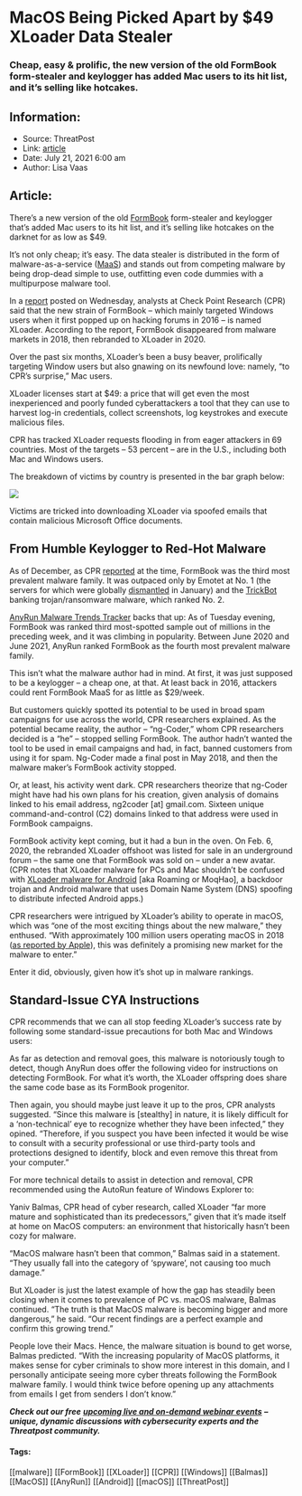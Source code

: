 # MacOS Being Picked Apart by $49 XLoader Data Stealer
### Cheap, easy & prolific, the new version of the old FormBook form-stealer and keylogger has added Mac users to its hit list, and it’s selling like hotcakes. 

## Information:
+ Source: ThreatPost
+ Link: [article](https://kasperskycontenthub.com/threatpost-global/?p=167971)
+ Date: July 21, 2021  6:00 am
+ Author: Lisa Vaas


## Article:
There’s a new version of the old [FormBook](https://threatpost.com/new-formbook-dropper-harbors-persistence/145614/) form-stealer and keylogger that’s added Mac users to its hit list, and it’s selling like hotcakes on the darknet for as low as $49.


It’s not only cheap; it’s easy. The data stealer is distributed in the form of malware-as-a-service ([MaaS](https://encyclopedia.kaspersky.com/glossary/malware-as-a-service-maas/)) and stands out from competing malware by being drop-dead simple to use, outfitting even code dummies with a multipurpose malware tool.


In a [report](https://research.checkpoint.com/2021/top-prevalent-malware-with-a-thousand-campaigns-migrates-to-macos) posted on Wednesday, analysts at Check Point Research (CPR) said that the new strain of FormBook – which mainly targeted Windows users when it first popped up on hacking forums in 2016 – is named XLoader. According to the report, FormBook disappeared from malware markets in 2018, then rebranded to XLoader in 2020.



Over the past six months, XLoader’s been a busy beaver, prolifically targeting Window users but also gnawing on its newfound love: namely, “to CPR’s surprise,” Mac users.


XLoader licenses start at $49: a price that will get even the most inexperienced and poorly funded cyberattackers a tool that they can use to harvest log-in credentials, collect screenshots, log keystrokes and execute malicious files.


CPR has tracked XLoader requests flooding in from eager attackers in 69 countries. Most of the targets – 53 percent – are in the U.S., including both Mac and Windows users.


The breakdown of victims by country is presented in the bar graph below:


[![](https://media.threatpost.com/wp-content/uploads/sites/103/2021/07/20191027/CPR-Formbook-victims-figure-1.png)](https://media.threatpost.com/wp-content/uploads/sites/103/2021/07/20191027/CPR-Formbook-victims-figure-1.png)


Victims are tricked into downloading XLoader via spoofed emails that contain malicious Microsoft Office documents.


From Humble Keylogger to Red-Hot Malware
----------------------------------------


As of December, as CPR [reported](https://www.checkpoint.com/press/2021/december-2020s-most-wanted-malware-emotet-returns-as-top-malware-threat/) at the time, FormBook was the third most prevalent malware family. It was outpaced only by Emotet at No. 1 (the servers for which were globally [dismantled](https://threatpost.com/emotet-takedown-infrastructure-netwalker-offline/163389/) in January) and the [TrickBot](https://threatpost.com/trickbot-banking-trojan-module/167521/) banking trojan/ransomware malware, which ranked No. 2.


[AnyRun Malware Trends Tracker](https://any.run/malware-trends/) backs that up: As of Tuesday evening, FormBook was ranked third most-spotted sample out of millions in the preceding week, and it was climbing in popularity. Between June 2020 and June 2021, AnyRun ranked FormBook as the fourth most prevalent malware family.


This isn’t what the malware author had in mind. At first, it was just supposed to be a keylogger – a cheap one, at that. At least back in 2016, attackers could rent FormBook MaaS for as little as $29/week.


But customers quickly spotted its potential to be used in broad spam campaigns for use across the world, CPR researchers explained. As the potential became reality, the author – “ng-Coder,” whom CPR researchers decided is a “he” – stopped selling FormBook. The author hadn’t wanted the tool to be used in email campaigns and had, in fact, banned customers from using it for spam. Ng-Coder made a final post in May 2018, and then the malware maker’s FormBook activity stopped.


Or, at least, his activity went dark. CPR researchers theorize that ng-Coder might have had his own plans for his creation, given analysis of domains linked to his email address, ng2coder [at] gmail.com. Sixteen unique command-and-control (C2) domains linked to that address were used in FormBook campaigns.


FormBook activity kept coming, but it had a bun in the oven. On Feb. 6, 2020, the rebranded XLoader offshoot was listed for sale in an underground forum – the same one that FormBook was sold on – under a new avatar. (CPR notes that XLoader malware for PCs and Mac shouldn’t be confused with [XLoader malware for Android](https://threatpost.com/roaming-mantis-swarms-globally-spawning-ios-phishing-cryptomining/132149/) [aka Roaming or MoqHao], a backdoor trojan and Android malware that uses Domain Name System (DNS) spoofing to distribute infected Android apps.)


CPR researchers were intrigued by XLoader’s ability to operate in macOS, which was “one of the most exciting things about the new malware,” they enthused. “With approximately 100 million users operating macOS in 2018 ([as reported by Apple](https://appleinsider.com/articles/18/10/30/apple-passes-100m-active-mac-milestone-thanks-to-high-numbers-of-new-users)), this was definitely a promising new market for the malware to enter.”


Enter it did, obviously, given how it’s shot up in malware rankings.


Standard-Issue CYA Instructions
-------------------------------


CPR recommends that we can all stop feeding XLoader’s success rate by following some standard-issue precautions for both Mac and Windows users:


As far as detection and removal goes, this malware is notoriously tough to detect, though AnyRun does offer the following video for instructions on detecting FormBook. For what it’s worth, the XLoader offspring does share the same code base as its FormBook progenitor.


Then again, you should maybe just leave it up to the pros, CPR analysts suggested. “Since this malware is [stealthy] in nature, it is likely difficult for a ‘non-technical’ eye to recognize whether they have been infected,” they opined. “Therefore, if you suspect you have been infected it would be wise to consult with a security professional or use third-party tools and protections designed to identify, block and even remove this threat from your computer.”


For more technical details to assist in detection and removal, CPR recommended using the AutoRun feature of Windows Explorer to:


Yaniv Balmas, CPR head of cyber research, called XLoader “far more mature and sophisticated than its predecessors,” given that it’s made itself at home on MacOS computers: an environment that historically hasn’t been cozy for malware.


“MacOS malware hasn’t been that common,” Balmas said in a statement. “They usually fall into the category of ‘spyware’, not causing too much damage.”


But XLoader is just the latest example of how the gap has steadily been closing when it comes to prevalence of PC vs. macOS malware, Balmas continued. “The truth is that MacOS malware is becoming bigger and more dangerous,” he said. “Our recent findings are a perfect example and confirm this growing trend.”


People love their Macs. Hence, the malware situation is bound to get worse, Balmas predicted. “With the increasing popularity of MacOS platforms, it makes sense for cyber criminals to show more interest in this domain, and I personally anticipate seeing more cyber threats following the FormBook malware family. I would think twice before opening up any attachments from emails I get from senders I don’t know.”


***Check out our free*** [***upcoming live and on-demand webinar events***](https://threatpost.com/category/webinars/) ***– unique, dynamic discussions with cybersecurity experts and the Threatpost community.***




#### Tags:
[[malware]] [[FormBook]] [[XLoader]] [[CPR]] [[Windows]] [[Balmas]] [[MacOS]] [[AnyRun]] [[Android]] [[macOS]] [[ThreatPost]]
